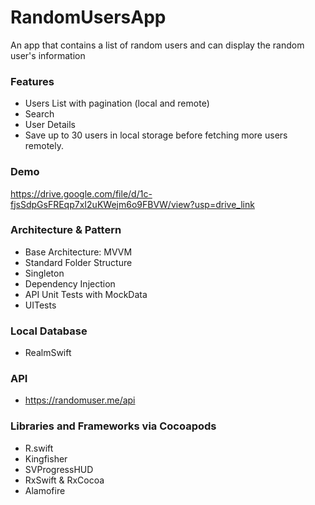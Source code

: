 # RandomUsersApp

An app that contains a list of random users and can display the random user's information

### Features
- Users List with pagination (local and remote)
- Search
- User Details
- Save up to 30 users in local storage before fetching more users remotely.

### Demo
https://drive.google.com/file/d/1c-fjsSdpGsFREqp7xI2uKWejm6o9FBVW/view?usp=drive_link

### Architecture & Pattern
- Base Architecture: MVVM
- Standard Folder Structure
- Singleton
- Dependency Injection
- API Unit Tests with MockData
- UITests

### Local Database
- RealmSwift

### API
- https://randomuser.me/api

### Libraries and Frameworks via Cocoapods
- R.swift
- Kingfisher
- SVProgressHUD
- RxSwift & RxCocoa
- Alamofire
